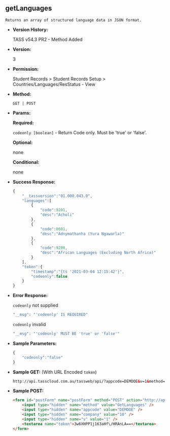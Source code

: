 **getLanguages**
----
	Returns an array of structured language data in JSON format.
	
* **Version History:**

	TASS v54.3 PR2 - Method Added

* **Version:**

	3

* **Permission:**

    Student Records > Student Records Setup > Countries/Languages/ResStatus - View

* **Method:**

	`GET | POST`
  
* **Params:**

   **Required:**
 
	`codeonly [boolean]` - Return Code only. Must be 'true' or 'false'.                    

   **Optional:**

	none

   **Conditional:**

	none

* **Success Response:**

    ```javascript
	{
		"__tassversion":"01.000.043.0",
		"languages":[
			{
				"code":9201,
				"desc":"Acholi"
			},
			{
				"code":8601,
				"desc":"Adnymathanha (Yura Ngawarla)"
			},
			{
				"code":9200,
				"desc":"African Languages (Excluding North Africa)"
			}
		],
		"token":{
			"timestamp":"{ts '2021-03-04 12:15:42'}",
			"codeonly":false
		}
	}
    ```


* **Error Response:**

    `codeonly` not supplied
    ```javascript
    "__msg": "'codeonly' IS REQUIRED"
    ```

    `codeonly` invalid
    ```javascript
    "__msg": "'codeonly' MUST BE 'true' or 'false'"
    ```
    
* **Sample Parameters:**

	```javascript
	{
		"codeonly":"false"
	}
	```

* **Sample GET:** (With URL Encoded `token`)

	```HTML
	http://api.tasscloud.com.au/tassweb/api/?appcode=DEMOOE&v=1&method=GetLanguages&token=3w6XHPP1j163aHf%2FHRAnLA%3D%3D&company=10
	```
  
* **Sample POST:**

	```HTML
	<form id="postForm" name="postForm" method="POST" action="http://api.tasscloud.com.au/tassweb/api/">
		<input type="hidden" name="method" value="GetLanguages" />
		<input type="hidden" name="appcode" value="DEMOOE" />
		<input type="hidden" name="company" value="10" />
		<input type="hidden" name="v" value="1" />
		<textarea name="token">3w6XHPP1j163aHf\/HRAnLA==</textarea>
	</form>
	```
